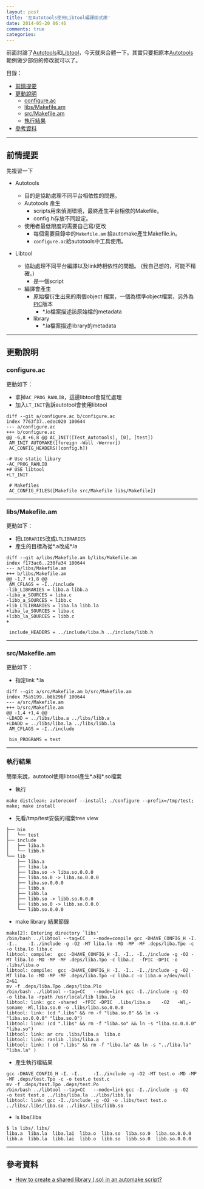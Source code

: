 ```yaml
---
layout: post
title: '在Autotools使用Libtool編譯函式庫'
date: 2014-05-20 06:46
comments: true
categories: 
---
```

前面討論了[Autotools](http://wen00072-blog.logdown.com/posts/198783-study-on-gnu-build-system-autotools)和[Libtool](http://wen00072-blog.logdown.com/posts/199470-study-on-the-libtool)，今天就來合體一下。其實只要把原本[Autotools](http://wen00072-blog.logdown.com/posts/198783-study-on-gnu-build-system-autotools)範例做少部份的修改就可以了。

目錄：

* [前情提要](#preview)
* [更動說明](#ex)
	* [configure.ac](#ex-conf)
	* [libs/Makefile.am](#ex-libs)
	* [src/Makefile.am](#ex-src)
  * [執行結果](#ex-result)
* [參考資料](#ref)

---
<a name = "preview"></a>
## 前情提要

先複習一下

* Autotools
	* 目的是協助處理不同平台相依性的問題。
  * Autotools 產生
    * scripts用來偵測環境，最終產生平台相依的Makefile。
    * config.h存放不同設定。
  * 使用者最低限度的需要自己寫/更改
      * 每個需要目錄中的`Makefile.am` 給automake產生Makefile.in。
      * `configure.ac`給autotools中工具使用。
      
* Libtool
  *	協助處理不同平台編譯以及link時相依性的問題。 (我自己想的，可能不精確。)
	* 是一個script
  * 編譯會產生
    * 原始檔衍生出來的兩個object 檔案，一個為標準object檔案，另外為[PIC](http://en.wikipedia.org/wiki/Position-independent_code)版本
      * *.lo檔案描述該原始檔的metadata
    * library
      * *.la檔案描述library的metadata

---
<a name = "ex"></a>
## 更動說明

<a name = "ex-conf"></a>
### configure.ac
更動如下：

* 拿掉`AC_PROG_RANLIB`，這邊libtool會幫忙處理
* 加入`LT_INIT`告訴autotool會使用libtool

```text configure.ac.diff
diff --git a/configure.ac b/configure.ac
index 7763f37..edec020 100644
--- a/configure.ac
+++ b/configure.ac
@@ -6,8 +6,8 @@ AC_INIT([Test_Autotools], [0], [test])
 AM_INIT_AUTOMAKE([foreign -Wall -Werror])
 AC_CONFIG_HEADERS([config.h])
 
-# Use static libary
-AC_PROG_RANLIB
+# USE libtool
+LT_INIT
 
 # Makefiles
 AC_CONFIG_FILES([Makefile src/Makefile libs/Makefile])
```

---
<a name = "ex-libs"></a>
### libs/Makefile.am
更動如下：

* 把`LIBRARIES`改成`LTLIBRARIES`
* 產生的目標為從*.a改成*.la

```text libs/Makefile.am.diff
diff --git a/libs/Makefile.am b/libs/Makefile.am
index f173ac6..230fa34 100644
--- a/libs/Makefile.am
+++ b/libs/Makefile.am
@@ -1,7 +1,8 @@
 AM_CFLAGS = -I../include
-lib_LIBRARIES = liba.a libb.a
-liba_a_SOURCES = liba.c
-libb_a_SOURCES = libb.c
+lib_LTLIBRARIES = liba.la libb.la
+liba_la_SOURCES = liba.c
+libb_la_SOURCES = libb.c
+
 
 include_HEADERS = ../include/liba.h ../include/libb.h
```

---
<a name = "ex-src"></a>
### src/Makefile.am
更動如下：

* 指定link *.la
```text src/Makefile.am.diff
diff --git a/src/Makefile.am b/src/Makefile.am
index 75a5199..b8b29bf 100644
--- a/src/Makefile.am
+++ b/src/Makefile.am
@@ -1,4 +1,4 @@
-LDADD = ../libs/liba.a ../libs/libb.a
+LDADD = ../libs/liba.la ../libs/libb.la
 AM_CFLAGS = -I../include
 
 bin_PROGRAMS = test
```

---
<a name = "ex-result"></a>
### 執行結果
簡單來說，autotool使用libtool產生*.a和*.so檔案

* 執行
```
make distclean; autoreconf --install; ./configure --prefix=/tmp/test; make; make install
```

* 先看/tmp/test安裝的檔案tree view
```
├── bin
│   └── test
├── include
│   ├── liba.h
│   └── libb.h
└── lib
    ├── liba.a
    ├── liba.la
    ├── liba.so -> liba.so.0.0.0
    ├── liba.so.0 -> liba.so.0.0.0
    ├── liba.so.0.0.0
    ├── libb.a
    ├── libb.la
    ├── libb.so -> libb.so.0.0.0
    ├── libb.so.0 -> libb.so.0.0.0
    └── libb.so.0.0.0
```

* make library 結果節錄
```
make[2]: Entering directory `libs'
/bin/bash ../libtool --tag=CC   --mode=compile gcc -DHAVE_CONFIG_H -I. -I..    -I../include -g -O2 -MT liba.lo -MD -MP -MF .deps/liba.Tpo -c -o liba.lo liba.c
libtool: compile:  gcc -DHAVE_CONFIG_H -I. -I.. -I../include -g -O2 -MT liba.lo -MD -MP -MF .deps/liba.Tpo -c liba.c  -fPIC -DPIC -o .libs/liba.o
libtool: compile:  gcc -DHAVE_CONFIG_H -I. -I.. -I../include -g -O2 -MT liba.lo -MD -MP -MF .deps/liba.Tpo -c liba.c -o liba.o >/dev/null 2>&1
mv -f .deps/liba.Tpo .deps/liba.Plo
/bin/bash ../libtool --tag=CC   --mode=link gcc -I../include -g -O2   -o liba.la -rpath /usr/local/lib liba.lo  
libtool: link: gcc -shared  -fPIC -DPIC  .libs/liba.o    -O2   -Wl,-soname -Wl,liba.so.0 -o .libs/liba.so.0.0.0
libtool: link: (cd ".libs" && rm -f "liba.so.0" && ln -s "liba.so.0.0.0" "liba.so.0")
libtool: link: (cd ".libs" && rm -f "liba.so" && ln -s "liba.so.0.0.0" "liba.so")
libtool: link: ar cru .libs/liba.a  liba.o
libtool: link: ranlib .libs/liba.a
libtool: link: ( cd ".libs" && rm -f "liba.la" && ln -s "../liba.la" "liba.la" )
```

* 產生執行檔結果
```
gcc -DHAVE_CONFIG_H -I. -I..    -I../include -g -O2 -MT test.o -MD -MP -MF .deps/test.Tpo -c -o test.o test.c
mv -f .deps/test.Tpo .deps/test.Po
/bin/bash ../libtool --tag=CC   --mode=link gcc -I../include -g -O2   -o test test.o ../libs/liba.la ../libs/libb.la 
libtool: link: gcc -I../include -g -O2 -o .libs/test test.o  ../libs/.libs/liba.so ../libs/.libs/libb.so
```

* ls libs/.libs
```
$ ls libs/.libs/
liba.a  liba.la  liba.lai  liba.o  liba.so  liba.so.0  liba.so.0.0.0  libb.a  libb.la  libb.lai  libb.o  libb.so  libb.so.0  libb.so.0.0.0
```

---
<a name = "ref"></a>
## 參考資料

* [How to create a shared library (.so) in an automake script?](http://stackoverflow.com/questions/8916425/how-to-create-a-shared-library-so-in-an-automake-script)
